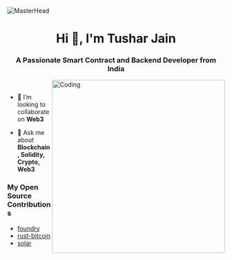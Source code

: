 ![MasterHead](https://feature.undp.org/beyond-bitcoin/assets/hxFnAcINBZ/block2.gif)
<h1 align="center">Hi 👋, I'm Tushar Jain</h1>
<h3 align="center">A Passionate Smart Contract and Backend Developer from India</h3>
<img align="right" alt="Coding" width="400" src="https://i.pinimg.com/originals/81/17/8b/81178b47a8598f0c81c4799f2cdd4057.gif">

<br />

- 👯 I’m looking to collaborate on **Web3**

- 💬 Ask me about **Blockchain, Solidity, Crypto, Web3**

### My Open Source Contributions

- [foundry](https://github.com/foundry-rs/foundry/pulls?q=is%3Apr+author%3Atushar994+)
- [rust-bitcoin](https://github.com/rust-bitcoin/rust-bitcoin/pulls?q=+is%3Apr+author%3Atushar994+)
- [solar](https://github.com/paradigmxyz/solar/pulls?q=is%3Apr+author%3Atushar994+)
